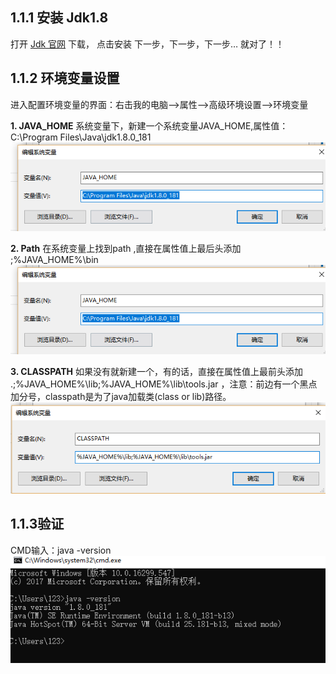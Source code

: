 ## 1.1.1 安装 Jdk1.8
打开 [Jdk 官网](http://www.oracle.com/technetwork/java/javase/downloads/jdk8-downloads-2133151.html) 下载，
点击安装 下一步，下一步，下一步… 就对了！！

## 1.1.2 环境变量设置
进入配置环境变量的界面：右击我的电脑–>属性–>高级环境设置–>环境变量

**1. JAVA_HOME**
系统变量下，新建一个系统变量JAVA_HOME,属性值：C:\Program Files\Java\jdk1.8.0_181 
![](./img/jdk1.png)

**2. Path**
在系统变量上找到path ,直接在属性值上最后头添加 ;%JAVA_HOME%\bin 
![](./img/jdk1.png)

**3. CLASSPATH** 
如果没有就新建一个，有的话，直接在属性值上最前头添加 .;%JAVA_HOME%\lib;%JAVA_HOME%\lib\tools.jar ，注意：前边有一个黑点加分号，classpath是为了java加载类(class or lib)路径。
![](./img/jdk3.png)

## 1.1.3验证
CMD输入：java -version 
![](./img/jdk4.png)
